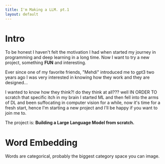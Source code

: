 ```yaml
---
title: I'm Making a LLM. pt.1
layout: default
---
```

# Intro
To be honest I haven't felt the motivation I had when started my journey in
programming and deep learning in a long time.
Now I want to try a new project, something **FUN** and interesting.

Ever since one of my favorite friends, "Mehdi" introduced me to gpt3 two years
ago I was very interested in knowing how they work and they are designed...

I wanted to know how they think?! do they think at all??? well IN ORDER TO
scratch that specific itch in my brain I started ML and then fell into the arms
of DL and been suffocating in computer vision for a while, now it's time for a
fresh start, hence I'm starting a new project and I'll be happy if you want to 
join me to.

The project is: **Building a Large Language Model from scratch.**


# Word Embedding
Words are categorical, probably the biggest category space you can image.

